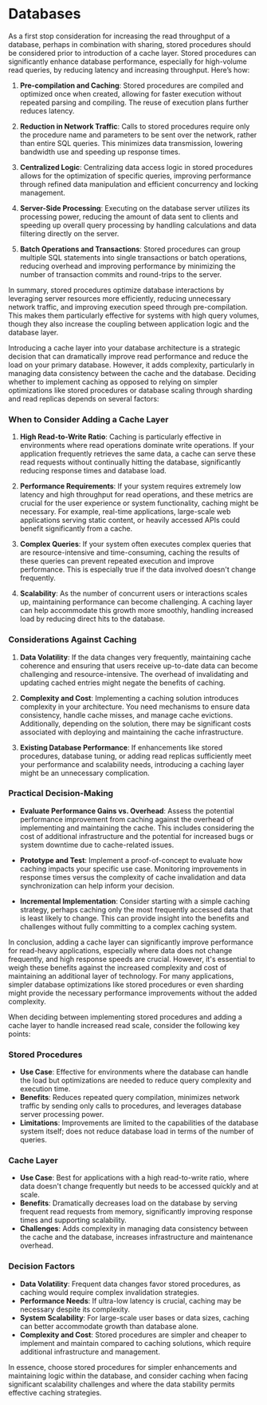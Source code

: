 # Databases

As a first stop consideration for increasing the read throughput of a database, perhaps in combination with sharing, stored procedures should be considered prior to introduction of a cache layer. Stored procedures can significantly enhance database performance, especially for high-volume read queries, by reducing latency and increasing throughput. Here’s how:

1. **Pre-compilation and Caching**: Stored procedures are compiled and optimized once when created, allowing for faster execution without repeated parsing and compiling. The reuse of execution plans further reduces latency.

2. **Reduction in Network Traffic**: Calls to stored procedures require only the procedure name and parameters to be sent over the network, rather than entire SQL queries. This minimizes data transmission, lowering bandwidth use and speeding up response times.

3. **Centralized Logic**: Centralizing data access logic in stored procedures allows for the optimization of specific queries, improving performance through refined data manipulation and efficient concurrency and locking management.

4. **Server-Side Processing**: Executing on the database server utilizes its processing power, reducing the amount of data sent to clients and speeding up overall query processing by handling calculations and data filtering directly on the server.

5. **Batch Operations and Transactions**: Stored procedures can group multiple SQL statements into single transactions or batch operations, reducing overhead and improving performance by minimizing the number of transaction commits and round-trips to the server.

In summary, stored procedures optimize database interactions by leveraging server resources more efficiently, reducing unnecessary network traffic, and improving execution speed through pre-compilation. This makes them particularly effective for systems with high query volumes, though they also increase the coupling between application logic and the database layer.


Introducing a cache layer into your database architecture is a strategic decision that can dramatically improve read performance and reduce the load on your primary database. However, it adds complexity, particularly in managing data consistency between the cache and the database. Deciding whether to implement caching as opposed to relying on simpler optimizations like stored procedures or database scaling through sharding and read replicas depends on several factors:

### When to Consider Adding a Cache Layer

1. **High Read-to-Write Ratio**: Caching is particularly effective in environments where read operations dominate write operations. If your application frequently retrieves the same data, a cache can serve these read requests without continually hitting the database, significantly reducing response times and database load.

2. **Performance Requirements**: If your system requires extremely low latency and high throughput for read operations, and these metrics are crucial for the user experience or system functionality, caching might be necessary. For example, real-time applications, large-scale web applications serving static content, or heavily accessed APIs could benefit significantly from a cache.

3. **Complex Queries**: If your system often executes complex queries that are resource-intensive and time-consuming, caching the results of these queries can prevent repeated execution and improve performance. This is especially true if the data involved doesn't change frequently.

4. **Scalability**: As the number of concurrent users or interactions scales up, maintaining performance can become challenging. A caching layer can help accommodate this growth more smoothly, handling increased load by reducing direct hits to the database.

### Considerations Against Caching

1. **Data Volatility**: If the data changes very frequently, maintaining cache coherence and ensuring that users receive up-to-date data can become challenging and resource-intensive. The overhead of invalidating and updating cached entries might negate the benefits of caching.

2. **Complexity and Cost**: Implementing a caching solution introduces complexity in your architecture. You need mechanisms to ensure data consistency, handle cache misses, and manage cache evictions. Additionally, depending on the solution, there may be significant costs associated with deploying and maintaining the cache infrastructure.

3. **Existing Database Performance**: If enhancements like stored procedures, database tuning, or adding read replicas sufficiently meet your performance and scalability needs, introducing a caching layer might be an unnecessary complication.

### Practical Decision-Making

- **Evaluate Performance Gains vs. Overhead**: Assess the potential performance improvement from caching against the overhead of implementing and maintaining the cache. This includes considering the cost of additional infrastructure and the potential for increased bugs or system downtime due to cache-related issues.

- **Prototype and Test**: Implement a proof-of-concept to evaluate how caching impacts your specific use case. Monitoring improvements in response times versus the complexity of cache invalidation and data synchronization can help inform your decision.

- **Incremental Implementation**: Consider starting with a simple caching strategy, perhaps caching only the most frequently accessed data that is least likely to change. This can provide insight into the benefits and challenges without fully committing to a complex caching system.

In conclusion, adding a cache layer can significantly improve performance for read-heavy applications, especially where data does not change frequently, and high response speeds are crucial. However, it's essential to weigh these benefits against the increased complexity and cost of maintaining an additional layer of technology. For many applications, simpler database optimizations like stored procedures or even sharding might provide the necessary performance improvements without the added complexity.


When deciding between implementing stored procedures and adding a cache layer to handle increased read scale, consider the following key points:

### Stored Procedures
- **Use Case**: Effective for environments where the database can handle the load but optimizations are needed to reduce query complexity and execution time.
- **Benefits**: Reduces repeated query compilation, minimizes network traffic by sending only calls to procedures, and leverages database server processing power.
- **Limitations**: Improvements are limited to the capabilities of the database system itself; does not reduce database load in terms of the number of queries.

### Cache Layer
- **Use Case**: Best for applications with a high read-to-write ratio, where data doesn't change frequently but needs to be accessed quickly and at scale.
- **Benefits**: Dramatically decreases load on the database by serving frequent read requests from memory, significantly improving response times and supporting scalability.
- **Challenges**: Adds complexity in managing data consistency between the cache and the database, increases infrastructure and maintenance overhead.

### Decision Factors
- **Data Volatility**: Frequent data changes favor stored procedures, as caching would require complex invalidation strategies.
- **Performance Needs**: If ultra-low latency is crucial, caching may be necessary despite its complexity.
- **System Scalability**: For large-scale user bases or data sizes, caching can better accommodate growth than database alone.
- **Complexity and Cost**: Stored procedures are simpler and cheaper to implement and maintain compared to caching solutions, which require additional infrastructure and management.

In essence, choose stored procedures for simpler enhancements and maintaining logic within the database, and consider caching when facing significant scalability challenges and where the data stability permits effective caching strategies.
